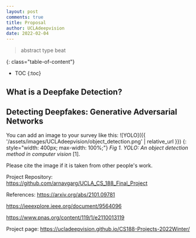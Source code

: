 ```yaml
---
layout: post
comments: true
title: Proposal
author: UCLAdeepvision
date: 2022-02-04
---
```


> abstract type beat 


<!--more-->
{: class="table-of-content"}
* TOC
{:toc}

## What is a Deepfake Detection?


## Detecting Deepfakes: Generative Adversarial Networks 



You can add an image to your survey like this:
![YOLO]({{ '/assets/images/UCLAdeepvision/object_detection.png' | relative_url }})
{: style="width: 400px; max-width: 100%;"}
*Fig 1. YOLO: An object detection method in computer vision* [1].

Please cite the image if it is taken from other people's work.

Project Repository:
https://github.com/arnavgarg/UCLA_CS_188_Final_Project

References:
https://arxiv.org/abs/2101.09781

https://ieeexplore.ieee.org/document/9564096

https://www.pnas.org/content/119/1/e2110013119

Project page: https://ucladeepvision.github.io/CS188-Projects-2022Winter/

